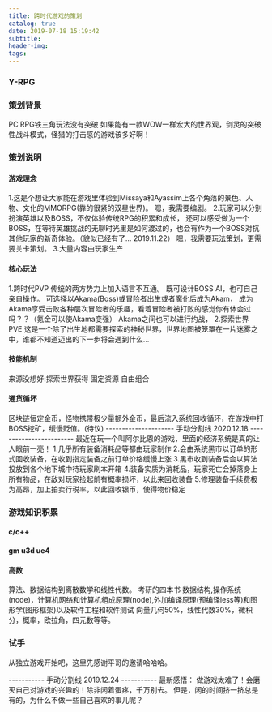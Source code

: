 ```yaml
---
title: 跨时代游戏的策划
catalog: true
date: 2019-07-18 15:19:42
subtitle:
header-img:
tags:
---
```


### Y-RPG
### 策划背景
 PC RPG铁三角玩法没有突破
 如果能有一款WOW一样宏大的世界观，剑灵的突破性战斗模式，怪猎的打击感的游戏该多好啊！

### 策划说明

#### 游戏理念
1.这是个想让大家能在游戏里体验到Missaya和Ayassim上各个角落的景色、人物、文化的MMORPG(靠的很紧的双星世界)。
嗯，我需要编剧。
2.玩家可以分别扮演英雄以及BOSS，不仅体验传统RPG的积累和成长，
还可以感受做为一个BOSS，在等待英雄挑战的无聊时光里是如何渡过的，也会有作为一个BOSS对抗其他玩家的新奇体验。（貌似已经有了... 2019.11.22）
嗯，我需要玩法策划，更需要关卡策划。
3.大量内容由玩家生产

#### 核心玩法
1.跨时代PVP
传统的两方势力上加入语言不互通。
既可设计BOSS AI，也可自己亲自操作。
可选择以Akama(Boss)或冒险者出生或者魔化后成为Akam，
成为Akama享受击败各种层次冒险者的乐趣，看着冒险者被打败的感觉你有体会过吗？？（氪金可以使Akama变强）
Akama之间也可以进行约战，
2.探索世界 PVE
这是一个除了出生地都需要探索的神秘世界，世界地图被笼罩在一片迷雾之中，谁都不知道迈出的下一步将会遇到什么...


#### 技能机制
来源没想好:探索世界获得
固定资源 自由组合

#### 通货循坏
区块链恒定金币，怪物携带极少量额外金币，最后流入系统回收循环，在游戏中打BOSS挖矿，缓慢贬值。(待议)
--------------------- 手动分割线 2020.12.18 ------------------------
最近在玩一个叫阿尔比恩的游戏，里面的经济系统是真的让人眼前一亮！
1.几乎所有装备消耗品等都由玩家制作
2.会由系统黑市以订单的形式回收装备，在收到指定装备之前订单价格缓慢上涨
3.黑市收到装备后会以算法投放到各个地下城中待玩家刷本开箱
4.装备实质为消耗品，玩家死亡会掉落身上所有物品，在敌对玩家捡起前有概率损坏，以此来回收装备
5.修理装备手续费极为高昂，加上拍卖行税率，以此回收银币，使得物价稳定

### 游戏知识积累
#### c/c++
#### gm u3d ue4
#### 高数
算法、数据结构到离散数学和线性代数。
考研的四本书 数据结构,操作系统(node)，计算机网络和计算机组成原理(node),外加编译原理(预编译less等)和图形学(图形框架)以及软件工程和软件测试
向量几何50%，线性代数30%，微积分，概率，欧拉角，四元数等等。

### 试手
从独立游戏开始吧，这里先感谢平哥的邀请哈哈哈。

----------- 手动分割线 2019.12.24 -----------
最新感悟：
做游戏太难了！会磨灭自己对游戏的兴趣的！除非闲着蛋疼，千万别去。
但是，闲的时间挤一挤总是有的，为什么不做一些自己喜欢的事儿呢？
